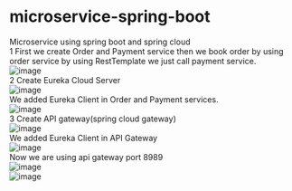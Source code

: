 # microservice-spring-boot
Microservice using spring boot and spring cloud
<br>
1 First we create Order and Payment service then we book order by using order service by using RestTemplate we just call payment service.
<br>
![image](https://user-images.githubusercontent.com/36573782/191600926-e03a31d4-1f16-4fd3-8f99-bba8b13ca6dc.png)
<br>
2 Create Eureka Cloud Server
<br>
![image](https://user-images.githubusercontent.com/36573782/191833684-a5bc7bc1-489c-42ed-a629-ed617e216ade.png)
<br>
We added Eureka Client in Order and Payment services.
<br>
![image](https://user-images.githubusercontent.com/36573782/191837058-98a23a35-5e99-4672-9229-f9fa8e111b3a.png)
<br>
3 Create API gateway(spring cloud gateway)
<br>
![image](https://user-images.githubusercontent.com/36573782/191844471-141577f5-c05f-47a8-8f86-ec9b0017d8b3.png)
<br>
We added Eureka Client in API Gateway
<br>
![image](https://user-images.githubusercontent.com/36573782/191845155-91ab260e-7085-41d3-8b8b-1281dbd11870.png)
<br>
Now we are using api gateway port 8989
<br>
![image](https://user-images.githubusercontent.com/36573782/191846277-bf7852fc-0fb3-4253-9abf-66a8fb51f782.png)
<br>
![image](https://user-images.githubusercontent.com/36573782/191846431-5132ab86-182e-463e-bbd3-5788e9380b9f.png)
<br>

